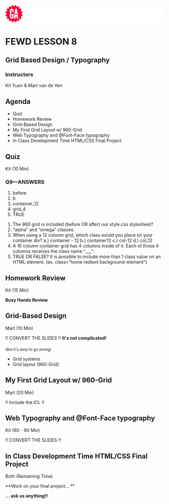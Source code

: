 ![General Assembly](assets/images/ga.png)
# FEWD LESSON 8

## Grid Based Design / Typography

### Instructors
Kit Yuen & Mart van de Ven 



## Agenda

* Quiz
* Homework Review
* Grid-Based Design
* My First Grid Layout w/ 960-Grid
* Web Typography and @Font-Face typography
* In Class Development Time HTML/CSS Final Project



## Quiz
<aside class="notes">Kit (10 Min)

### Q9—ANSWERS

1. before
1. b
1. container_12
1. grid_4
1. TRUE

</aside>

1. The 960 grid is included (before OR after) our style.css stylesheet?
1. “alpha” and “omega” classes: 
1. When using a 12 column grid, which class would you place on your container div?
    a.) container - 12 
    b.) container12 
    c.) col-12 
    d.) col_12
1. A 16 column container grid has 4 columns inside of it. Each of those 4 columns receives the class name “___”.
1. TRUE OR FALSE? It is possible to include more than 1 class value on an HTML element. (ex. class=”home redtext background-element”)



## Homework Review
<aside class="notes">Kit (15 Min)</aside>

**Busy Hands Review**



## Grid-Based Design
<aside class="notes">Mart (10 Min)</aside>

!! CONVERT THE SLIDES !!
**It's not complicated!**

<sub>(But it's easy to go wrong)</sub>

* Grid systems
* Grid layout (960-Grid)


## My First Grid Layout w/ 960-Grid
<aside class="notes">Mart (20 Min)</aside>

!! Include the ICL !!


## Web Typography and @Font-Face typography
<aside class="notes">Kit (60 - 90 Min)</aside>

!! CONVERT THE SLIDES !!


## In Class Development Time HTML/CSS Final Project
<aside class="notes">Both (Remaining Time)</aside>

**Work on your final project... **

**... ask us anything!!**